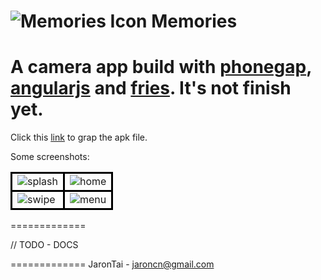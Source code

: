 ![Memories Icon](https://raw2.github.com/jarontai/memories/master/memories-pg-ng/platforms/android/res/drawable/small_icon.jpg) Memories
=============

A camera app build with [phonegap](http://phonegap.com/), [angularjs](http://angularjs.org/) and [fries](http://getfri.es/). 
It's not finish yet.
=============

Click this [link](http://git.oschina.net/jarontai/memories/raw/master/Memories-debug.apk) to grap the apk file.


Some screenshots:

<table cellspacing="10" cellpadding="3">
  <tr>
    <td style="border:3px solid #000;"><img src="https://raw2.github.com/jarontai/memories/master/screenshots/splash.jpg" alt="splash"></td>
    <td style="border:3px solid #000;"><img src="https://raw2.github.com/jarontai/memories/master/screenshots/home-empty.jpg" alt="home"></td>
  </tr>
  <tr>
    <td style="border:3px solid #000;"><img src="https://raw2.github.com/jarontai/memories/master/screenshots/menu.jpg" alt="swipe"></td>
    <td style="border:3px solid #000;"><img src="https://raw2.github.com/jarontai/memories/master/screenshots/exit.jpg" alt="menu"></td>
  </tr>
</table>

=============

// TODO - DOCS

=============
JaronTai - jaroncn@gmail.com
